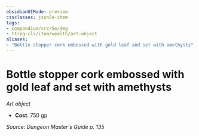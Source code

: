 ```yaml
---
obsidianUIMode: preview
cssclasses: json5e-item
tags:
- compendium/src/5e/dmg
- ttrpg-cli/item/wealth/art-object
aliases: 
- "Bottle stopper cork embossed with gold leaf and set with amethysts"
---
```

# Bottle stopper cork embossed with gold leaf and set with amethysts
*Art object*  

- **Cost**: 750 gp

*Source: Dungeon Master's Guide p. 135*